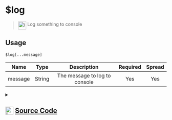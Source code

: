 # $log
> <img align="top" src="https://upload.wikimedia.org/wikipedia/commons/thumb/e/e4/Infobox_info_icon.svg/160px-Infobox_info_icon.svg.png?20150409153300" alt="image" width="25" height="auto"> Log something to console
## Usage
```
$log[...message]
```
| Name | Type | Description | Required | Spread
| :---: | :---: | :---: | :---: | :---: |
message | String | The message to log to console | Yes | Yes
<details>
<summary>
    
## <img align="top" src="https://cdn4.iconfinder.com/data/icons/iconsimple-logotypes/512/github-512.png" alt="image" width="25" height="auto">  [Source Code](https://github.com/tryforge/ForgeScript-V2/blob/main/src/native/log.ts)
    
</summary>
    
```ts
import { ArgType, NativeFunction } from "../structures/NativeFunction"
import { Return } from "../structures/Return"

export default new NativeFunction({
    name: "$log",
    version: "1.0.0",
    description: "Log something to console",
    unwrap: true,
    args: [
        {
            name: "message",
            description: "The message to log to console",
            rest: true,
            type: ArgType.String,
            required: true,
        },
    ],
    brackets: true,
    execute(ctx, [args]) {
        console.log(...args)
        return Return.success()
    },
})

```
    
</details>